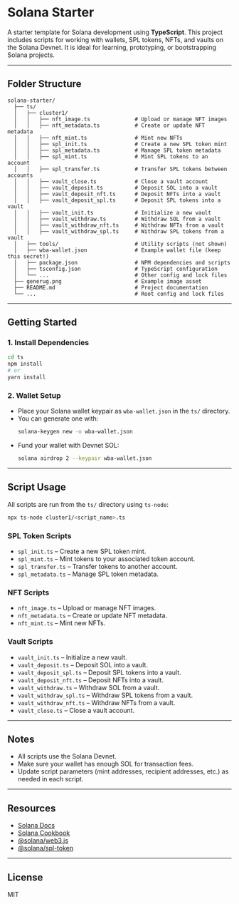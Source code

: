 # Solana Starter

A starter template for Solana development using **TypeScript**. This project includes scripts for working with wallets, SPL tokens, NFTs, and vaults on the Solana Devnet. It is ideal for learning, prototyping, or bootstrapping Solana projects.

---

## Folder Structure

```
solana-starter/
  ├── ts/
  │   ├── cluster1/
  │   │   ├── nft_image.ts              # Upload or manage NFT images
  │   │   ├── nft_metadata.ts           # Create or update NFT metadata
  │   │   ├── nft_mint.ts               # Mint new NFTs
  │   │   ├── spl_init.ts               # Create a new SPL token mint
  │   │   ├── spl_metadata.ts           # Manage SPL token metadata
  │   │   ├── spl_mint.ts               # Mint SPL tokens to an account
  │   │   ├── spl_transfer.ts           # Transfer SPL tokens between accounts
  │   │   ├── vault_close.ts            # Close a vault account
  │   │   ├── vault_deposit.ts          # Deposit SOL into a vault
  │   │   ├── vault_deposit_nft.ts      # Deposit NFTs into a vault
  │   │   ├── vault_deposit_spl.ts      # Deposit SPL tokens into a vault
  │   │   ├── vault_init.ts             # Initialize a new vault
  │   │   ├── vault_withdraw.ts         # Withdraw SOL from a vault
  │   │   ├── vault_withdraw_nft.ts     # Withdraw NFTs from a vault
  │   │   ├── vault_withdraw_spl.ts     # Withdraw SPL tokens from a vault
  │   ├── tools/                        # Utility scripts (not shown)
  │   ├── wba-wallet.json               # Example wallet file (keep this secret!)
  │   ├── package.json                  # NPM dependencies and scripts
  │   ├── tsconfig.json                 # TypeScript configuration
  │   └── ...                           # Other config and lock files
  ├── generug.png                       # Example image asset
  ├── README.md                         # Project documentation
  └── ...                               # Root config and lock files
```

---

## Getting Started

### 1. Install Dependencies

```sh
cd ts
npm install
# or
yarn install
```

### 2. Wallet Setup

- Place your Solana wallet keypair as `wba-wallet.json` in the `ts/` directory.
- You can generate one with:
  ```sh
  solana-keygen new -o wba-wallet.json
  ```
- Fund your wallet with Devnet SOL:
  ```sh
  solana airdrop 2 --keypair wba-wallet.json
  ```

---

## Script Usage

All scripts are run from the `ts/` directory using `ts-node`:

```sh
npx ts-node cluster1/<script_name>.ts
```

### SPL Token Scripts

- `spl_init.ts` – Create a new SPL token mint.
- `spl_mint.ts` – Mint tokens to your associated token account.
- `spl_transfer.ts` – Transfer tokens to another account.
- `spl_metadata.ts` – Manage SPL token metadata.

### NFT Scripts

- `nft_image.ts` – Upload or manage NFT images.
- `nft_metadata.ts` – Create or update NFT metadata.
- `nft_mint.ts` – Mint new NFTs.

### Vault Scripts

- `vault_init.ts` – Initialize a new vault.
- `vault_deposit.ts` – Deposit SOL into a vault.
- `vault_deposit_spl.ts` – Deposit SPL tokens into a vault.
- `vault_deposit_nft.ts` – Deposit NFTs into a vault.
- `vault_withdraw.ts` – Withdraw SOL from a vault.
- `vault_withdraw_spl.ts` – Withdraw SPL tokens from a vault.
- `vault_withdraw_nft.ts` – Withdraw NFTs from a vault.
- `vault_close.ts` – Close a vault account.

---

## Notes

- All scripts use the Solana Devnet.
- Make sure your wallet has enough SOL for transaction fees.
- Update script parameters (mint addresses, recipient addresses, etc.) as needed in each script.

---

## Resources

- [Solana Docs](https://docs.solana.com/)
- [Solana Cookbook](https://solanacookbook.com/)
- [@solana/web3.js](https://solana-labs.github.io/solana-web3.js/)
- [@solana/spl-token](https://spl.solana.com/token)

---

## License

MIT